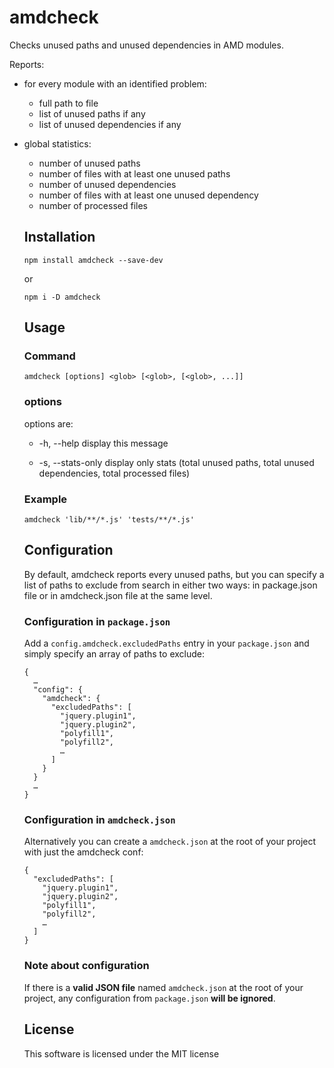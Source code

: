 # amdcheck

Checks unused paths and unused dependencies in AMD modules.

Reports:
- for every module with an identified problem:
  - full path to file
  - list of unused paths if any
  - list of unused dependencies if any

- global statistics:
  - number of unused paths
  - number of files with at least one unused paths
  - number of unused dependencies
  - number of files with at least one unused dependency
  - number of processed files

  ## Installation

  ```
  npm install amdcheck --save-dev
  ```
  or

  ```
  npm i -D amdcheck
  ```

  ## Usage

  ### Command

  ```
  amdcheck [options] <glob> [<glob>, [<glob>, ...]]
  ```
  ### options

  options are:

    - -h, --help
              display this message

    - -s, --stats-only
              display only stats (total unused paths, total unused dependencies,
              total processed files)

  ### Example

  ```
  amdcheck 'lib/**/*.js' 'tests/**/*.js'
  ```

  ## Configuration

  By default, amdcheck reports every unused paths, but you can specify a list of
  paths to exclude from search in either two ways: in package.json file or in
  amdcheck.json file at the same level.

  ### Configuration in `package.json`
  Add a `config.amdcheck.excludedPaths` entry in your `package.json` and simply specify an array of paths to exclude:

  ```
  {
    …
    "config": {
      "amdcheck": {
        "excludedPaths": [
          "jquery.plugin1",
          "jquery.plugin2",
          "polyfill1",
          "polyfill2",
          …
        ]
      }
    }
    …
  }
  ```

  ### Configuration in `amdcheck.json`
  Alternatively you can create a `amdcheck.json` at the root of your project with just the amdcheck conf:

  ```
  {
    "excludedPaths": [
      "jquery.plugin1",
      "jquery.plugin2",
      "polyfill1",
      "polyfill2",
      …
    ]
  }
  ```

  ### Note about configuration

  If there is a **valid JSON file** named `amdcheck.json` at the root of your project,
  any configuration from `package.json` **will be ignored**.

  ## License

  This software is licensed under the MIT license
